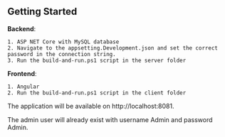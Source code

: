 ## Getting Started

**Backend**: 

    1. ASP NET Core with MySQL database
    2. Navigate to the appsetting.Development.json and set the correct password in the connection string.
    3. Run the build-and-run.ps1 script in the server folder
    
**Frontend**:

    1. Angular
    2. Run the build-and-run.ps1 script in the client folder

The application will be available on http://localhost:8081.

The admin user will already exist with username Admin and password Admin.
